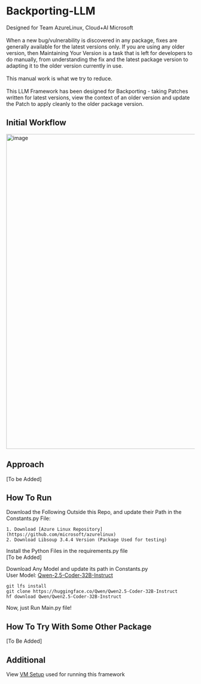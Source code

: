 # Backporting-LLM
Designed for Team AzureLinux, Cloud+AI Microsoft  
<br>When a new bug/vulnerability is discovered in any package, fixes are generally available for the latest versions only. If you are using any older version, then Maintaining Your Version is a task that is left for developers to do manually, from understanding the fix and the latest package version to adapting it to the older version currently in use.  
<br>This manual work is what we try to reduce.  
<br>This LLM Framework has been designed for Backporting - taking Patches written for latest versions, view the context of an older version and update the Patch to apply cleanly to the older package version.

## Initial Workflow
<img width="1490" height="842" alt="image" src="https://github.com/user-attachments/assets/d579bb83-9d6b-4c42-bcc9-d7a3accf1507" />

## Approach
[To be Added]

## How To Run
Download the Following Outside this Repo, and update their Path in the Constants.py File:
```
1. Download [Azure Linux Repository](https://github.com/microsoft/azurelinux)
2. Download Libsoup 3.4.4 Version (Package Used for testing)
```

Install the Python Files in the requirements.py file  
[To be Added]

Download Any Model and update its path in Constants.py  
User Model: [Qwen-2.5-Coder-32B-Instruct](https://huggingface.co/Qwen/Qwen2.5-Coder-32B-Instruct)
```
git lfs install
git clone https://huggingface.co/Qwen/Qwen2.5-Coder-32B-Instruct
hf download Qwen/Qwen2.5-Coder-32B-Instruct
```

Now, just Run Main.py file!

## How To Try With Some Other Package
[To Be Added]

## Additional
View [VM Setup](https://www.notion.so/VM-setup-2493774dee53802d8378ffbd953f1a0e?source=copy_link) used for running this framework
